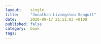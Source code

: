 ```yaml
---
layout:    single
title:     "Jonathan Livingston Seagull"
date:      2020-09-17 21:51:03 +0100
published: false
category:  book
tags:      
---
```


